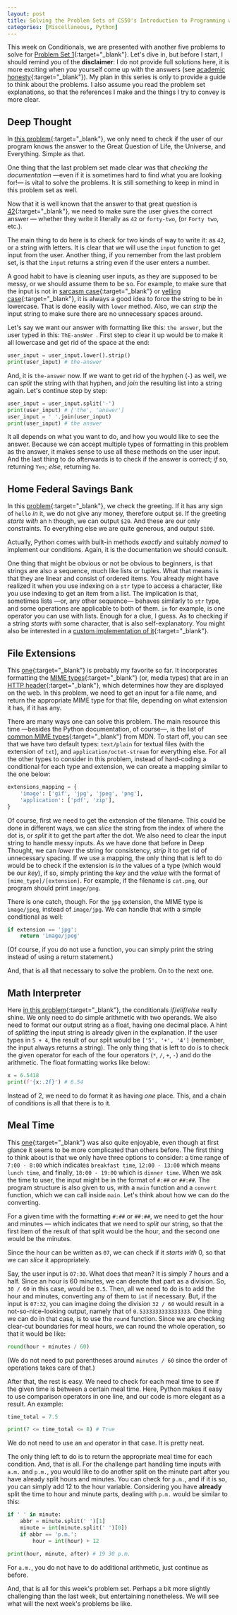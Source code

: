 ```yaml
---
layout: post
title: Solving the Problem Sets of CS50's Introduction to Programming with Python — One at a Time&#58; Problem Set 1
categories: [Miscellaneous, Python]
---
```


This week on Conditionals, we are presented with another five problems to solve for [Problem Set 1](https://cs50.harvard.edu/python/2022/psets/1/){:target="_blank"}. Let's dive in, but before I start, I should remind you of the **disclaimer**: I do not provide full solutions here, it is more exciting when _you_ yourself come up with the answers (see [academic honesty](https://cs50.harvard.edu/python/2022/honesty/){:target="_blank"}). My plan in this series is only to provide a guide to think about the problems. I also assume you read the problem set explanations, so that the references I make and the things I try to convey is more clear.

## Deep Thought
In [this problem](https://cs50.harvard.edu/python/2022/psets/1/deep/){:target="_blank"}, we only need to check if the user of our program knows the answer to the Great Question of Life, the Universe, and Everything. Simple as that.

One thing that the last problem set made clear was that _checking the documentation_ —even if it is sometimes hard to find what you are looking for!— is vital to solve the problems. It is still something to keep in mind in this problem set as well.

Now that it is well known that the answer to that great question is [42](https://en.wikipedia.org/wiki/Phrases_from_The_Hitchhiker%27s_Guide_to_the_Galaxy#Answer_to_the_Ultimate_Question_of_Life,_the_Universe,_and_Everything_(42)){:target="_blank"}, we need to make sure the user gives the correct answer — whether they write it literally as `42` or `forty-two`, (or `Forty two`, etc.).

The main thing to do here is to check for two kinds of way to write it: as `42`, or a string with letters. It is clear that we will use the `input` function to get input from the user. Another thing, if you remember from the last problem set, is that the `input` returns a string even if the user enters a number. 

A good habit to have is cleaning user inputs, as they are supposed to be messy, or we should assume them to be so. For example, to make sure that the input is not in [sarcasm case](https://en.wikipedia.org/wiki/Alternating_caps){:target="_blank"} or [yelling case](https://en.wikipedia.org/wiki/All_caps#Association_with_shouting){:target="_blank"}, it is always a good idea to force the string to be in lowercase. That is done easily with `lower` method. Also, we can _strip_ the input string to make sure there are no unnecessary spaces around. 

Let's say we want our answer with formatting like this: `the answer`, but the user typed in this: `ThE-ansWer `. First step to clear it up would be to make it all lowercase and get rid of the space at the end:

```python
user_input = user_input.lower().strip() 
print(user_input) # the-answer
```

And, it is `the-answer` now. If we want to get rid of the hyphen (`-`) as well, we can _split_ the string with that hyphen, and _join_ the resulting list into a string again. Let's continue step by step:

```python
user_input = user_input.split('-')
print(user_input) # ['the', 'answer']
user_input = ' '.join(user_input) 
print(user_input) # the answer
```

It all depends on what you want to do, and how you would like to see the answer. Because we can accept multiple types of formatting in this problem as the answer, it makes sense to use all these methods on the user input. And the last thing to do afterwards is to check if the answer is correct; _if_ so, returning `Yes`; _else_, returning `No`.

## Home Federal Savings Bank
In this [problem](https://cs50.harvard.edu/python/2022/psets/1/bank/){:target="_blank"}, we check the greeting. If it has any sign of `hello` _in_ it, we do not give any money, therefore output `$0`. If the greeting _starts with_ an `h` though, we can output `$20`. And these are our only constraints. To everything else we are quite generous, and output `$100`.

Actually, Python comes with built-in methods _exactly_ and suitably _named_ to implement our conditions. Again, it is the documentation we should consult. 

One thing that might be obvious or not be obvious to beginners, is that strings are also a sequence, much like lists or tuples. What that means is that they are linear and consist of ordered items. You already might have realized it when you use indexing on a `str` type to access a character, like you use indexing to get an item from a list. The implication is that, sometimes lists —or, any other sequence— behaves similarly to `str` type, and some operations are applicable to both of them. `in` for example, is one operator you can use with lists. Enough for a clue, I guess. As to checking if a string _starts with_ some character, that is also self-explanatory. You might also be interested in a [custom implementation of it](https://rivea0.github.io/blog/custom-endswith-and-startswith-functions/){:target="_blank"}.

## File Extensions
This [one](https://cs50.harvard.edu/python/2022/psets/1/extensions/){:target="_blank"} is probably my favorite so far. It incorporates formatting the [MIME types](https://en.wikipedia.org/wiki/Media_type){:target="_blank"} (or, media types) that are in an [HTTP header](https://en.wikipedia.org/wiki/List_of_HTTP_header_fields){:target="_blank"}, which determines how they are displayed on the web. In this problem, we need to get an input for a file name, and return the appropriate MIME type for that file, depending on what extension it has, if it has any.

There are many ways one can solve this problem. The main resource this time —besides the Python documentation, of course—, is the list of [common MIME types](https://developer.mozilla.org/en-US/docs/Web/HTTP/Basics_of_HTTP/MIME_types/Common_types){:target="_blank"} from MDN. To start off, you can see that we have two default types: `text/plain` for textual files (with the extension of `txt`), and `application/octet-stream` for everything else. For all the other types to consider in this problem, instead of hard-coding a conditional for each type and extension, we can create a mapping similar to the one below:

```python
extensions_mapping = {
    'image': ['gif', 'jpg', 'jpeg', 'png'],
    'application': ['pdf', 'zip'],
}
```

Of course, first we need to get the extension of the filename. This could be done in different ways, we can _slice_ the string from the index of where the dot is, or _split_ it to get the part after the dot. We also need to clear the input string to handle messy inputs. As we have done that before in Deep Thought, we can _lower_ the string for consistency, _strip_ it to get rid of unnecessary spacing. If we use a mapping, the only thing that is left to do would be to check if the extension is _in_ the values of a type (which would be our _key_), if so, simply printing the _key_ and the _value_ with the format of `[mime_type]/[extension]`. For example, if the filename is `cat.png`, our program should print `image/png`.

There is one catch, though. For the `jpg` extension, the MIME type is `image/jpeg`, instead of `image/jpg`. We can handle that with a simple conditional as well:

```python
if extension == 'jpg':
    return 'image/jpeg'
```

(Of course, if you do not use a function, you can simply print the string instead of using a return statement.)

And, that is all that necessary to solve the problem. On to the next one.

## Math Interpreter
Here [in this problem](https://cs50.harvard.edu/python/2022/psets/1/interpreter/){:target="_blank"}, the conditionals _if_/_elif_/_else_ really shine. We only need to do simple arithmetic with two operands. We also need to format our output string as a float, having one decimal place. A hint of _splitting_ the input string is already given in the explanation. If the user types in `5 + 4`, the result of our split would be `['5', '+', '4']` (remember, the input always returns a string). The only thing that is left to do is to check the given operator for each of the four operators (`*`, `/`, `+`, `-`) and do the arithmetic. The float formatting works like below:

```python
x = 6.5418
print(f'{x:.2f}') # 6.54
```

Instead of 2, we need to do format it as having _one_ place. This, and a chain of conditions is all that there is to it.

## Meal Time
This [one](https://cs50.harvard.edu/python/2022/psets/1/meal/){:target="_blank"} was also quite enjoyable, even though at first glance it seems to be more complicated than others before. The first thing to think about is that we only have three options to consider: a time range of `7:00 - 8:00` which indicates `breakfast time`, `12:00 - 13:00` which means `lunch time`, and finally, `18:00 - 19:00` which is `dinner time`. When we ask the time to user, the input might be in the format of `#:##` or `##:##`. The program structure is also given to us, with a `main` function and a `convert` function, which we can call inside `main`. Let's think about how we can do the converting.

For a given time with the formatting `#:##` or `##:##`, we need to get the hour and minutes — which indicates that we need to _split_ our string, so that the first item of the result of that split would be the hour, and the second one would be the minutes.

Since the hour can be written as `07`, we can check if it _starts with_ 0, so that we can _slice_ it appropriately. 

Say, the user input is `07:30`. What does that mean? It is simply 7 hours and a half. Since an hour is 60 minutes, we can denote that part as a division. So, `30 / 60` in this case, would be `0.5`.  Then, all we need to do is to add the hour and minutes, converting any of them to `int` if necessary. But, if the input is `07:32`, you can imagine doing the division `32 / 60` would result in a not-so-nice-looking output, namely that of `0.5333333333333333`. One thing we can do in that case, is to use the `round` function. Since we are checking clear-cut boundaries for meal hours, we can round the whole operation, so that it would be like:

```python
round(hour + minutes / 60)
```

(We do not need to put parentheses around `minutes / 60` since the order of operations takes care of that.) 

After that, the rest is easy. We need to check for each meal time to see if the given time is between a certain meal time. Here, Python makes it easy to use comparison operators in one line, and our code is more elegant as a result. An example:

```python
time_total = 7.5

print(7 <= time_total <= 8) # True
```

We do not need to use an `and` operator in that case. It is pretty neat.

The only thing left to do is to return the appropriate meal time for each condition. And, that is all. For the challenge part handling time inputs with `a.m.` and `p.m.`, you would like to do another split on the minute part after you have already split hours and minutes. You can check for `p.m.`, and if it is so, you can simply add 12 to the hour variable. Considering you have **already** split the time to hour and minute parts, dealing with `p.m.` would be similar to this:

```python
if ' ' in minute:
    abbr = minute.split(' ')[1]
    minute = int(minute.split(' ')[0])
    if abbr == 'p.m.':
 	    hour = int(hour) + 12

print(hour, minute, after) # 19 30 p.m.
```

For `a.m.`, you do not have to do additional arithmetic, just continue as before.

And, that is all for this week's problem set. Perhaps a bit more slightly challenging than the last week, but entertaining nonetheless. We will see what will the next week's problems be like.
